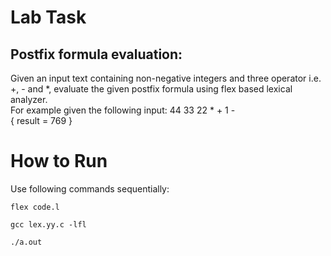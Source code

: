 # Lab Task
## Postfix formula evaluation: 
Given an input text containing non-negative integers and three operator i.e. +, - and *, evaluate the given postfix formula using flex based lexical analyzer. </br>
For example given the following input: 44 33 22 * + 1 -</br>{ result = 769 }

# How to Run
Use following commands sequentially:
```shell
flex code.l
```
```shell
gcc lex.yy.c -lfl
```
```shell
./a.out
```
